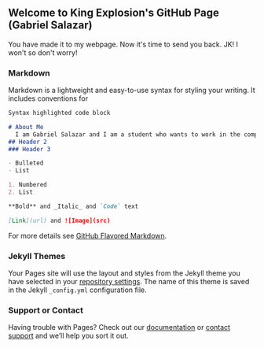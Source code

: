 ## Welcome to King Explosion's GitHub Page (Gabriel Salazar)

You have made it to my webpage. Now it's time to send you back. JK! I won't so don't worry!

### Markdown

Markdown is a lightweight and easy-to-use syntax for styling your writing. It includes conventions for

```markdown
Syntax highlighted code block

# About Me
  I am Gabriel Salazar and I am a student who wants to work in the computer field. I love to play video games, travel, watching TV and spending time with my family. I am a high school senior.
## Header 2
### Header 3

- Bulleted
- List

1. Numbered
2. List

**Bold** and _Italic_ and `Code` text

[Link](url) and ![Image](src)
```

For more details see [GitHub Flavored Markdown](https://guides.github.com/features/mastering-markdown/).

### Jekyll Themes

Your Pages site will use the layout and styles from the Jekyll theme you have selected in your [repository settings](https://github.com/King-Explosion/King-Explosion.github.io/settings). The name of this theme is saved in the Jekyll `_config.yml` configuration file.

### Support or Contact

Having trouble with Pages? Check out our [documentation](https://docs.github.com/categories/github-pages-basics/) or [contact support](https://support.github.com/contact) and we’ll help you sort it out.
